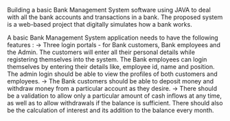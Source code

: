 Building a basic Bank Management System software using JAVA to deal with all the bank accounts and transactions in a bank. 
The proposed system is a web-based project that digitally simulates how a bank works.

A basic Bank Management System application needs to have the following features :
-> Three login portals - for Bank customers, Bank employees and the Admin. The customers
will enter all their personal details while registering themselves into the system. The Bank
employees can login themselves by entering their details like, employee id, name and
position. The admin login should be able to view the profiles of both customers and
employees.
-> The Bank customers should be able to deposit money and withdraw money from a particular
account as they desire.
-> There should be a validation to allow only a particular amount of cash inflows at any time, as
well as to allow withdrawals if the balance is sufficient. There should also be the calculation
of interest and its addition to the balance every month.
